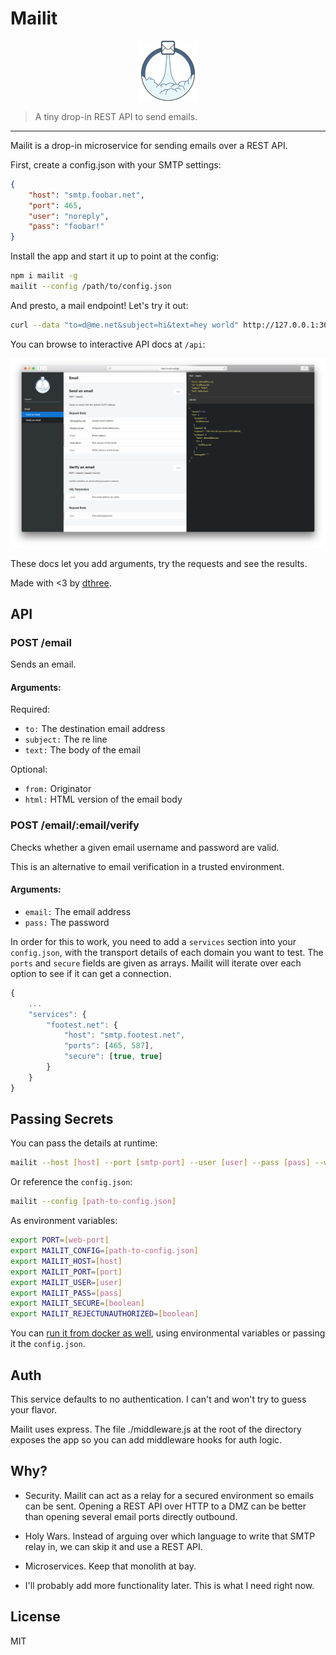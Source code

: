 # Mailit

<p align="center"><img src="https://raw.githubusercontent.com/thoughtbrew/img/master/mailit.png" width=96 alt="Mailit"></p>

> A tiny drop-in REST API to send emails.

---

Mailit is a drop-in microservice for sending emails over a REST API.

First, create a config.json with your SMTP settings:

```json
{
    "host": "smtp.foobar.net",
    "port": 465,
    "user": "noreply",
    "pass": "foobar!"
}
```

Install the app and start it up to point at the config:


```bash
npm i mailit -g
mailit --config /path/to/config.json
```

And presto, a mail endpoint! Let's try it out:

```bash
curl --data "to=d@me.net&subject=hi&text=hey world" http://127.0.0.1:3000/email
```

You can browse to interactive API docs at `/api`:

<p align="center"><img src="https://raw.githubusercontent.com/thoughtbrew/img/master/mailit-api.png" width=700 alt="Screenshot of API docs for Addict."></p>

These docs let you add arguments, try the requests and see the results.

Made with <3 by [dthree](https://github.com/dthree).

## API

### POST /email

Sends an email.

#### Arguments:

Required:

 - `to:` The destination email address
 - `subject:` The re line
 - `text:` The body of the email

Optional:

 - `from:` Originator
 - `html:` HTML version of the email body

### POST /email/:email/verify

Checks whether a given email username and password are valid. 

This is an alternative to email verification in a trusted environment.

#### Arguments:

 - `email:` The email address
 - `pass:` The password

In order for this to work, you need to add a `services` section into your `config.json`, with the transport details of each domain you want to test. The `ports` and `secure` fields are given as arrays. Mailit will iterate over each option to see if it can get a connection.

```js
{
	...
    "services": {
		"footest.net": {
			"host": "smtp.footest.net",
			"ports": [465, 587],
			"secure": [true, true]
		}
    }
}
```

## Passing Secrets

You can pass the details at runtime:

```bash
mailit --host [host] --port [smtp-port] --user [user] --pass [pass] --webPort [port]
```

Or reference the `config.json`:

```bash
mailit --config [path-to-config.json]
```

As environment variables:

```bash
export PORT=[web-port]
export MAILIT_CONFIG=[path-to-config.json]
export MAILIT_HOST=[host]
export MAILIT_PORT=[port]
export MAILIT_USER=[user]
export MAILIT_PASS=[pass]
export MAILIT_SECURE=[boolean]
export MAILIT_REJECTUNAUTHORIZED=[boolean]
```

You can [run it from docker as well](https://hub.docker.com/r/dthree/mailit/), using environmental variables or passing it the `config.json`.

## Auth

This service defaults to no authentication. I can't and won't try to guess your flavor.

Mailit uses express. The file ./middleware.js at the root of the directory exposes the app so you can add middleware hooks for auth logic.

## Why?

 - Security. Mailit can act as a relay for a secured environment so emails can be sent. Opening a REST API over HTTP to a DMZ can be better than opening several email ports directly outbound.

 - Holy Wars. Instead of arguing over which language to write that SMTP relay in, we can skip it and use a REST API.

 - Microservices. Keep that monolith at bay.

 - I'll probably add more functionality later. This is what I need right now.

## License

MIT

